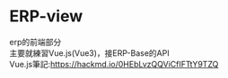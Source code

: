 # ERP-view

erp的前端部分  
主要就練習Vue.js(Vue3)，接ERP-Base的API  
Vue.js筆記:https://hackmd.io/0HEbLvzQQViCfIFTtY9TZQ